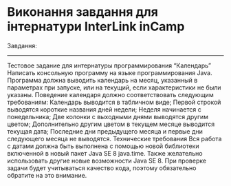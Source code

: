 Виконання завдання для інтернатури InterLink inCamp 
============

Завдання:
________
Тестовое задание для интернатуры программирования “Календарь”
Написать консольную программу на языке программирования Java. Программа должна выводить календарь на месяц, указанный в параметрах при запуске, или на текущий, если характеристики не были указаны.
Поведение календаря должно соответствовать следующим требованиям:
Календарь выводится в табличном виде;
Первой строкой выводятся короткие названия дней недели;
Неделя начинается с понедельника;
Две колонки с выходными днями выводятся другим цветом;
Дополнительно другим цветом в текущем месяце выводится текущая дата;
Последние дни предыдущего месяца и первые дни следующего месяца не выводятся.
Технические требования
Вся работа с датами должна быть выполнена с помощью новой библиотеки включенной в новый пакет Java SE 8 java.time. Также желательно использовать другие новые возможности Java SE 8. При проверке задачи будет учитываться качество кода, поэтому обязательно обратите на это внимание.
